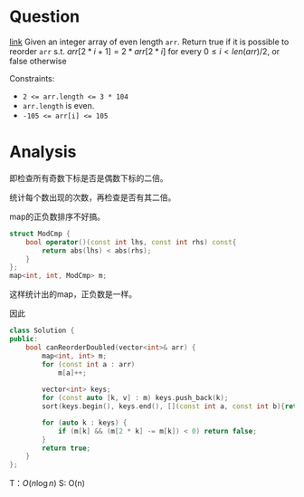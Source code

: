 # Question
[link](https://leetcode-cn.com/problems/array-of-doubled-pairs/)
Given an integer array of even length `arr`.
Return true if it is possible to reorder `arr` s.t. $arr[2*i+1]=2*arr[2*i]$ for every $0\leq i < len(arr)/2$, or false otherwise

Constraints:
-   `2 <= arr.length <= 3 * 104`
-   `arr.length` is even.
-   `-105 <= arr[i] <= 105`
# Analysis
即检查所有奇数下标是否是偶数下标的二倍。

统计每个数出现的次数，再检查是否有其二倍。

map的正负数排序不好搞。
```cpp
struct ModCmp {
	bool operator()(const int lhs, const int rhs) const{
		return abs(lhs) < abs(rhs);
	}
};
map<int, int, ModCmp> m;
```
这样统计出的map，正负数是一样。

因此
```cpp
class Solution {
public:
    bool canReorderDoubled(vector<int>& arr) {
        map<int, int> m; 
        for (const int a : arr)
            m[a]++;
        
        vector<int> keys;
        for (const auto [k, v] : m) keys.push_back(k);
        sort(keys.begin(), keys.end(), [](const int a, const int b){return abs(a) < abs(b);});

        for (auto k : keys) {
            if (m[k] && (m[2 * k] -= m[k]) < 0) return false;
        }
        return true;
    }
};
```

T：$O(n\log n)$
S: O(n)